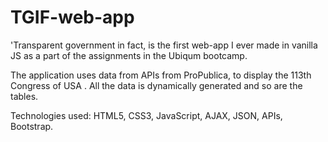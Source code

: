# TGIF-web-app
'Transparent government in fact, is the first web-app I ever made in vanilla JS as a part of the assignments in the Ubiqum bootcamp. 

The application uses data from APIs from ProPublica, to display the 113th Congress of USA . All the data is dynamically generated and so are the tables. 

Technologies used: HTML5, CSS3, JavaScript, AJAX, JSON, APIs, Bootstrap. 
